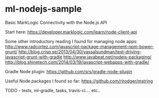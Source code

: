 # ml-nodejs-sample
Basic MarkLogic Connectivity with the Node.js API

Start here:
https://developer.marklogic.com/learn/node-client-api

Some other introductory reading I found for managing node apps:
http://www.radcortez.com/javascript-package-management-npm-bower-grunt/
http://blog.crisp.se/2013/04/30/yassalsundman/test-driving-javascript-grunt-with-gradle
http://www.javabeat.net/nodejs-packaging/
http://blog.shinetech.com/2014/03/19/javascript-webapps-with-gradle/

Gradle Node plugin:
https://github.com/srs/gradle-node-plugin

Useful Node packages I found so far:
https://github.com/rjrodger/mstring

TODO - tests, ml-gradle, tasks, travis-ci.... etc..